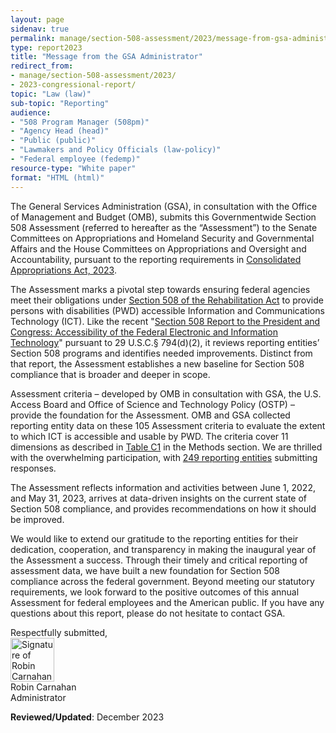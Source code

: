 ```yaml
---
layout: page
sidenav: true
permalink: manage/section-508-assessment/2023/message-from-gsa-administrator/
type: report2023
title: "Message from the GSA Administrator"
redirect_from:
- manage/section-508-assessment/2023/
- 2023-congressional-report/
topic: "Law (law)"
sub-topic: "Reporting"
audience:
- "508 Program Manager (508pm)"
- "Agency Head (head)"
- "Public (public)"
- "Lawmakers and Policy Officials (law-policy)"
- "Federal employee (fedemp)"
resource-type: "White paper"
format: "HTML (html)"
---
```

The General Services Administration (GSA), in consultation with the Office of Management and Budget (OMB), submits this Governmentwide Section 508 Assessment (referred to hereafter as the “Assessment”) to the Senate Committees on Appropriations and Homeland Security and Governmental Affairs and the House Committees on Appropriations and Oversight and Accountability, pursuant to the reporting requirements in <a href="https://www.congress.gov/bill/117th-congress/house-bill/2617" target="_blank">Consolidated Appropriations Act, 2023</a>.

The Assessment marks a pivotal step towards ensuring federal agencies meet their obligations under <a href="https://www.govinfo.gov/content/pkg/USCODE-2011-title29/html/USCODE-2011-title29-chap16-subchapV-sec794d.htm" target="_blank">Section 508 of the Rehabilitation Act</a> to provide persons with disabilities (PWD) accessible Information and Communications Technology (ICT). Like the recent "<a href="https://www.justice.gov/crt/page/file/1569331/download" target="_blank">Section 508 Report to the President and Congress: Accessibility of the Federal Electronic and Information Technology</a>" pursuant to 29 U.S.C.§ 794(d)(2), it reviews reporting entities’ Section 508 programs and identifies needed improvements. Distinct from that report, the Assessment establishes a new baseline for Section 508 compliance that is broader and deeper in scope.

Assessment criteria – developed by OMB in consultation with GSA, the U.S. Access Board and Office of Science and Technology Policy (OSTP) – provide the foundation for the Assessment. OMB and GSA collected reporting entity data on these 105 Assessment criteria to evaluate the extent to which ICT is accessible and usable by PWD. The criteria cover 11 dimensions as described in [Table C1]({{site.baseurl}}/manage/section-508-assessment/2023/appendix-c-methods/#table-c1) in the Methods section. We are thrilled with the overwhelming participation, with [249 reporting entities]({{site.baseurl}}/manage/section-508-assessment/2023/appendix-d-overview/) submitting responses.

The Assessment reflects information and activities between June 1, 2022, and May 31, 2023, arrives at data-driven insights on the current state of Section 508 compliance, and provides recommendations on how it should be improved. 

We would like to extend our gratitude to the reporting entities for their dedication, cooperation, and transparency in making the inaugural year of the Assessment a success. Through their timely and critical reporting of assessment data, we have built a new foundation for Section 508 compliance across the federal government. Beyond meeting our statutory requirements, we look forward to the positive outcomes of this annual Assessment for federal employees and the American public. If you have any questions about this report, please do not hesitate to contact GSA.

Respectfully submitted,
<br><img src="https://assets.section508.gov/files/images/sig-carnahan.png" alt="Signature of Robin Carnahan" height="70px" width="auto"><br>
Robin Carnahan  
Administrator

**Reviewed/Updated**: December 2023
